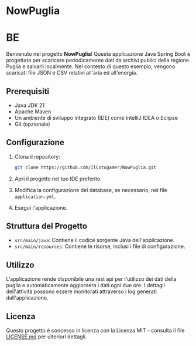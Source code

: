 # NowPuglia

# BE
Benvenuto nel progetto **NowPuglia**! Questa applicazione Java Spring Boot è progettata per scaricare periodicamente dati da archivi publici della regione Puglia e salvarli localmente. Nel contesto di questo esempio, vengono scaricati file JSON e CSV relativi all'aria ed all'energia.

## Prerequisiti

- Java JDK 21
- Apache Maven
- Un ambiente di sviluppo integrato (IDE) come IntelliJ IDEA o Eclipse
- Git (opzionale)

## Configurazione

1. Clona il repository:

   ```bash
   git clone https://github.com/IlCotugamer/NowPuglia.git
   ```

2. Apri il progetto nel tuo IDE preferito.

3. Modifica la configurazione del database, se necessario, nel file `application.yml`.

4. Esegui l'applicazione.

## Struttura del Progetto

- `src/main/java`: Contiene il codice sorgente Java dell'applicazione.
- `src/main/resources`: Contiene le risorse, inclusi i file di configurazione.

## Utilizzo

L'applicazione rende disponibile una rest api per l'utilizzo dei dati della puglia e automaticamente aggiornera i dati ogni due ore. I dettagli dell'attività possono essere monitorati attraverso i log generati dall'applicazione.

## Licenza

Questo progetto è concesso in licenza con la Licenza MIT - consulta il file [LICENSE.md](LICENSE.md) per ulteriori dettagli.
